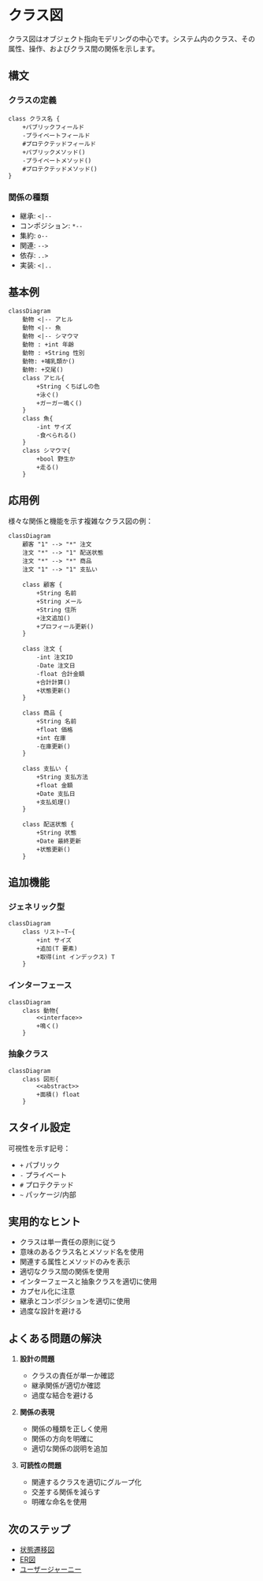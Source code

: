 # クラス図

クラス図はオブジェクト指向モデリングの中心です。システム内のクラス、その属性、操作、およびクラス間の関係を示します。

## 構文

### クラスの定義
```
class クラス名 {
    +パブリックフィールド
    -プライベートフィールド
    #プロテクテッドフィールド
    +パブリックメソッド()
    -プライベートメソッド()
    #プロテクテッドメソッド()
}
```

### 関係の種類
- 継承: `<|--`
- コンポジション: `*--`
- 集約: `o--`
- 関連: `-->`
- 依存: `..>`
- 実装: `<|..`

## 基本例

```mermaid
classDiagram
    動物 <|-- アヒル
    動物 <|-- 魚
    動物 <|-- シマウマ
    動物 : +int 年齢
    動物 : +String 性別
    動物: +哺乳類か()
    動物: +交尾()
    class アヒル{
        +String くちばしの色
        +泳ぐ()
        +ガーガー鳴く()
    }
    class 魚{
        -int サイズ
        -食べられる()
    }
    class シマウマ{
        +bool 野生か
        +走る()
    }
```

## 応用例

様々な関係と機能を示す複雑なクラス図の例：

```mermaid
classDiagram
    顧客 "1" --> "*" 注文
    注文 "*" --> "1" 配送状態
    注文 "*" --> "*" 商品
    注文 "1" --> "1" 支払い
    
    class 顧客 {
        +String 名前
        +String メール
        +String 住所
        +注文追加()
        +プロフィール更新()
    }
    
    class 注文 {
        -int 注文ID
        -Date 注文日
        -float 合計金額
        +合計計算()
        +状態更新()
    }
    
    class 商品 {
        +String 名前
        +float 価格
        +int 在庫
        -在庫更新()
    }
    
    class 支払い {
        +String 支払方法
        +float 金額
        +Date 支払日
        +支払処理()
    }
    
    class 配送状態 {
        +String 状態
        +Date 最終更新
        +状態更新()
    }
```

## 追加機能

### ジェネリック型
```mermaid
classDiagram
    class リスト~T~{
        +int サイズ
        +追加(T 要素)
        +取得(int インデックス) T
    }
```

### インターフェース
```mermaid
classDiagram
    class 動物{
        <<interface>>
        +鳴く()
    }
```

### 抽象クラス
```mermaid
classDiagram
    class 図形{
        <<abstract>>
        +面積() float
    }
```

## スタイル設定

可視性を示す記号：
- `+` パブリック
- `-` プライベート
- `#` プロテクテッド
- `~` パッケージ/内部

## 実用的なヒント
- クラスは単一責任の原則に従う
- 意味のあるクラス名とメソッド名を使用
- 関連する属性とメソッドのみを表示
- 適切なクラス間の関係を使用
- インターフェースと抽象クラスを適切に使用
- カプセル化に注意
- 継承とコンポジションを適切に使用
- 過度な設計を避ける

## よくある問題の解決

1. **設計の問題**
   - クラスの責任が単一か確認
   - 継承関係が適切か確認
   - 過度な結合を避ける

2. **関係の表現**
   - 関係の種類を正しく使用
   - 関係の方向を明確に
   - 適切な関係の説明を追加

3. **可読性の問題**
   - 関連するクラスを適切にグループ化
   - 交差する関係を減らす
   - 明確な命名を使用

## 次のステップ
- [状態遷移図](/ja/diagrams/state)
- [ER図](/ja/diagrams/er)
- [ユーザージャーニー](/ja/diagrams/user-journey) 